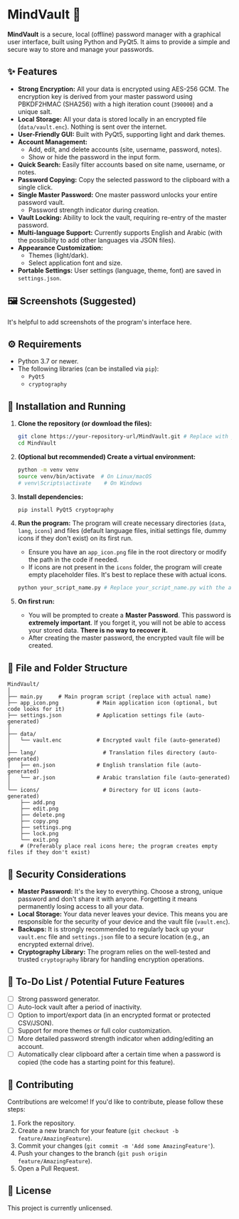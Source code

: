 # MindVault 🔑

**MindVault** is a secure, local (offline) password manager with a graphical user interface, built using Python and PyQt5. It aims to provide a simple and secure way to store and manage your passwords.

<!-- You can add a logo here if you have one -->
<!-- <p align="center">
  <img src="https://i.ibb.co/1tpbx8Nq/app-icon.png" alt="MindVault Logo" width="200"/>
</p> -->

## ✨ Features

*   **Strong Encryption:** All your data is encrypted using AES-256 GCM. The encryption key is derived from your master password using PBKDF2HMAC (SHA256) with a high iteration count (`390000`) and a unique salt.
*   **Local Storage:** All your data is stored locally in an encrypted file (`data/vault.enc`). Nothing is sent over the internet.
*   **User-Friendly GUI:** Built with PyQt5, supporting light and dark themes.
*   **Account Management:**
    *   Add, edit, and delete accounts (site, username, password, notes).
    *   Show or hide the password in the input form.
*   **Quick Search:** Easily filter accounts based on site name, username, or notes.
*   **Password Copying:** Copy the selected password to the clipboard with a single click.
*   **Single Master Password:** One master password unlocks your entire password vault.
    *   Password strength indicator during creation.
*   **Vault Locking:** Ability to lock the vault, requiring re-entry of the master password.
*   **Multi-language Support:** Currently supports English and Arabic (with the possibility to add other languages via JSON files).
*   **Appearance Customization:**
    *   Themes (light/dark).
    *   Select application font and size.
*   **Portable Settings:** User settings (language, theme, font) are saved in `settings.json`.

## 🖼️ Screenshots (Suggested)

It's helpful to add screenshots of the program's interface here.

<!--
Example:
![Login Screenshot](path/to/login_screenshot.png)
![Main Window Screenshot](path/to/main_window_screenshot.png)
-->

## ⚙️ Requirements

*   Python 3.7 or newer.
*   The following libraries (can be installed via `pip`):
    *   `PyQt5`
    *   `cryptography`

## 🚀 Installation and Running

1.  **Clone the repository (or download the files):**
    ```bash
    git clone https://your-repository-url/MindVault.git # Replace with your actual repository URL
    cd MindVault
    ```

2.  **(Optional but recommended) Create a virtual environment:**
    ```bash
    python -m venv venv
    source venv/bin/activate  # On Linux/macOS
    # venv\Scripts\activate    # On Windows
    ```

3.  **Install dependencies:**
    ```bash
    pip install PyQt5 cryptography
    ```

4.  **Run the program:**
    The program will create necessary directories (`data`, `lang`, `icons`) and files (default language files, initial settings file, dummy icons if they don't exist) on its first run.
    *   Ensure you have an `app_icon.png` file in the root directory or modify the path in the code if needed.
    *   If icons are not present in the `icons` folder, the program will create empty placeholder files. It's best to replace these with actual icons.

    ```bash
    python your_script_name.py # Replace your_script_name.py with the actual Python script name
    ```

5.  **On first run:**
    *   You will be prompted to create a **Master Password**. This password is **extremely important**. If you forget it, you will not be able to access your stored data. **There is no way to recover it.**
    *   After creating the master password, the encrypted vault file will be created.

## 📁 File and Folder Structure

```
MindVault/
│
├── main.py     # Main program script (replace with actual name)
├── app_icon.png            # Main application icon (optional, but code looks for it)
├── settings.json           # Application settings file (auto-generated)
│
├── data/
│   └── vault.enc           # Encrypted vault file (auto-generated)
│
├── lang/                     # Translation files directory (auto-generated)
│   ├── en.json             # English translation file (auto-generated)
│   └── ar.json             # Arabic translation file (auto-generated)
│
└── icons/                    # Directory for UI icons (auto-generated)
    ├── add.png
    ├── edit.png
    ├── delete.png
    ├── copy.png
    ├── settings.png
    ├── lock.png
    └── exit.png
    # (Preferably place real icons here; the program creates empty files if they don't exist)
```

## 🔐 Security Considerations

*   **Master Password:** It's the key to everything. Choose a strong, unique password and don't share it with anyone. Forgetting it means permanently losing access to all your data.
*   **Local Storage:** Your data never leaves your device. This means you are responsible for the security of your device and the vault file (`vault.enc`).
*   **Backups:** It is strongly recommended to regularly back up your `vault.enc` file and `settings.json` file to a secure location (e.g., an encrypted external drive).
*   **Cryptography Library:** The program relies on the well-tested and trusted `cryptography` library for handling encryption operations.

## 📝 To-Do List / Potential Future Features

*   [ ] Strong password generator.
*   [ ] Auto-lock vault after a period of inactivity.
*   [ ] Option to import/export data (in an encrypted format or protected CSV/JSON).
*   [ ] Support for more themes or full color customization.
*   [ ] More detailed password strength indicator when adding/editing an account.
*   [ ] Automatically clear clipboard after a certain time when a password is copied (the code has a starting point for this feature).

## 🤝 Contributing

Contributions are welcome! If you'd like to contribute, please follow these steps:

1.  Fork the repository.
2.  Create a new branch for your feature (`git checkout -b feature/AmazingFeature`).
3.  Commit your changes (`git commit -m 'Add some AmazingFeature'`).
4.  Push your changes to the branch (`git push origin feature/AmazingFeature`).
5.  Open a Pull Request.

## 📜 License

This project is currently unlicensed.
